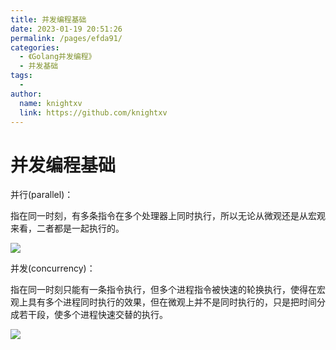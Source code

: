 ```yaml
---
title: 并发编程基础
date: 2023-01-19 20:51:26
permalink: /pages/efda91/
categories:
  - 《Golang并发编程》
  - 并发基础
tags:
  - 
author: 
  name: knightxv
  link: https://github.com/knightxv
---
```

# 并发编程基础

并行(parallel)：

指在同一时刻，有多条指令在多个处理器上同时执行，所以无论从微观还是从宏观来看，二者都是一起执行的。

![](https://cdn.statically.io/gh/knightxv/image-hosting@master/20230128/1-1.19vjwzpbgjs0.webp)

并发(concurrency)：

指在同一时刻只能有一条指令执行，但多个进程指令被快速的轮换执行，使得在宏观上具有多个进程同时执行的效果，但在微观上并不是同时执行的，只是把时间分成若干段，使多个进程快速交替的执行。

![](https://cdn.statically.io/gh/knightxv/image-hosting@master/20230128/1-2.5qe3yvrt38k0.webp)
